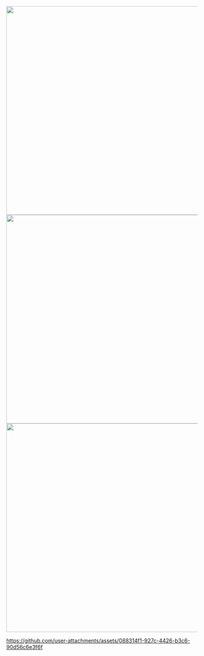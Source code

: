 
<div>

  <img  height= "550" src="https://github.com/user-attachments/assets/4e02b4f0-ecdf-4992-aec8-865aec058e3a"  />
  <img  height= "550" src="hhttps://github.com/user-attachments/assets/1d1959e3-5edc-40e7-88e9-a654371c2fb3"  />
   <img  height= "550" src="hhttps://github.com/user-attachments/assets/5fdd4b67-e6f6-4a30-9060-f324a3b63fa3"  />

https://github.com/user-attachments/assets/088314f1-927c-4426-b3c6-90d56c6e3f6f


</div>

